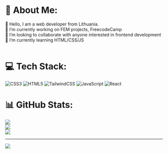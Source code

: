 # 💫 About Me:
💬 Hello, I am a web developer from Lithuania.<br>🔭 I’m currently working on FEM projects, FreecodeCamp<br>👯 I’m looking to collaborate with anyone interested in frontend development<br>🌱 I’m currently learning HTML/CSS/JS<br><br>


# 💻 Tech Stack:
![CSS3](https://img.shields.io/badge/css3-%231572B6.svg?style=for-the-badge&logo=css3&logoColor=white) ![HTML5](https://img.shields.io/badge/html5-%23E34F26.svg?style=for-the-badge&logo=html5&logoColor=white) ![TailwindCSS](https://img.shields.io/badge/tailwindcss-%2338B2AC.svg?style=for-the-badge&logo=tailwind-css&logoColor=white) ![JavaScript](https://img.shields.io/badge/javascript-%23323330.svg?style=for-the-badge&logo=javascript&logoColor=%23F7DF1E) ![React](https://img.shields.io/badge/react-%2320232a.svg?style=for-the-badge&logo=react&logoColor=%2361DAFB)
# 📊 GitHub Stats:
![](https://github-readme-stats.vercel.app/api?username=Marcius55&theme=dark&hide_border=false&include_all_commits=false&count_private=false)<br/>
![](https://github-readme-streak-stats.herokuapp.com/?user=Marcius55&theme=dark&hide_border=false)<br/>
![](https://github-readme-stats.vercel.app/api/top-langs/?username=Marcius55&theme=dark&hide_border=false&include_all_commits=false&count_private=false&layout=compact)

---
[![](https://visitcount.itsvg.in/api?id=Marcius55&icon=0&color=0)](https://visitcount.itsvg.in)

<!-- Proudly created with GPRM ( https://gprm.itsvg.in ) -->
